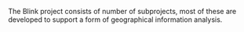 The Blink project consists of number of subprojects, most of these are developed to support a form of geographical information analysis.